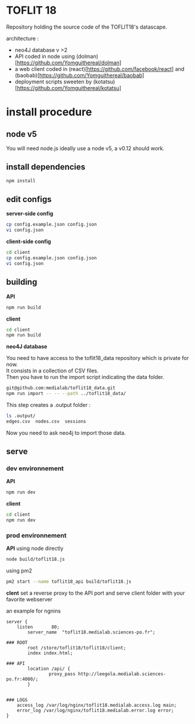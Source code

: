 # TOFLIT 18

Repository holding the source code of the TOFLIT18's datascape.

architecture : 
  
  - neo4J database v >2
  - API coded in node using (dolman)[https://github.com/Yomguithereal/dolman] 
  - a web client coded in (react)[https://github.com/facebook/react] and (baobab)[https://github.com/Yomguithereal/baobab]
  - deployment scripts sweeten by (kotatsu)[https://github.com/Yomguithereal/kotatsu]  

# install procedure

## node v5
You will need node.js
ideally use a node v5, a v0.12 should work.

## install dependencies

```bash
npm install
```

## edit configs

**server-side config**
```bash
cp config.example.json config.json
vi config.json
```

**client-side config**
```bash
cd client
cp config.example.json config.json
vi config.json
```

## building

**API**
```bash
npm run build
```

**client**
```bash
cd client
npm run build
```

**neo4J database**

You need to have access to the toflit18_data repository which is private for now.  
It consists in a collection of CSV files.  
Then you have to run the import script indicating the data folder.

```bash
git@github.com:medialab/toflit18_data.git
npm run import -- -- --path ../toflit18_data/
```

This step creates a .output folder :
```bash
ls .output/
edges.csv  nodes.csv  sessions
```

Now you need to ask neo4j to import those data.


## serve

### dev environnement

**API**
```bash
npm run dev
```

**client**
```bash
cd client
npm run dev
```

### prod environnement

**API**
using node directly
```bash
node build/toflit18.js 
```
using pm2
```bash
pm2 start --name toflit18_api build/toflit18.js 
```

**clent**
set a reverse proxy to the API port and serve client folder with your favorite webserver 

an example for ngnins
```nginx
server {
	listen       80;
    	server_name  "toflit18.medialab.sciences-po.fr";

### ROOT
        root /store/toflit18/toflit18/client;
        index index.html;

### API
        location /api/ {
                proxy_pass http://leegola.medialab.sciences-po.fr:4000/;
        }


### LOGS
    access_log /var/log/nginx/toflit18.medialab.access.log main;
    error_log /var/log/nginx/toflit18.medialab.error.log error;
}
```


